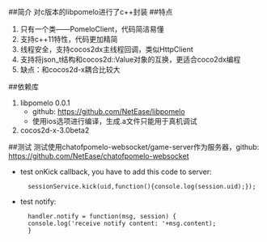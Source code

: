 ##简介
对c版本的libpomelo进行了c++封装
##特点
1. 只有一个类——PomeloClient，代码简洁易懂
2. 支持c++11特性，代码更加精简
3. 线程安全，支持cocos2dx主线程回调，类似HttpClient
4. 支持将json_t结构和cocos2d::Value对象的互换，更适合coco2dx编程
5. 缺点：和cocos2d-x耦合比较大

##依赖库
1. libpomelo 0.0.1
    * github: <https://github.com/NetEase/libpomelo>
    * 使用ios选项进行编译，生成.a文件只能用于真机调试
2. cocos2d-x-3.0beta2

##测试
 测试使用chatofpomelo-websocket/game-server作为服务器，github: <https://github.com/NetEase/chatofpomelo-websocket>

- test onKick callback, you have to add this code to server:

		sessionService.kick(uid,function(){console.log(session.uid);});
- test notify:
 	
 		handler.notify = function(msg, session) {
 		console.log('receive notify content: '+msg.content);
 		}
